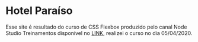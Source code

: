 # Hotel Paraíso

Esse site é resultado do curso de CSS Flexbox produzido pelo canal Node Studio Treinamentos disponível no [LINK](https://www.youtube.com/watch?v=KIKekNqq3so&list=PLwXQLZ3FdTVGjLmjwfRc0Q9TA5U-PCWp4), realizei o curso no dia 05/04/2020.
